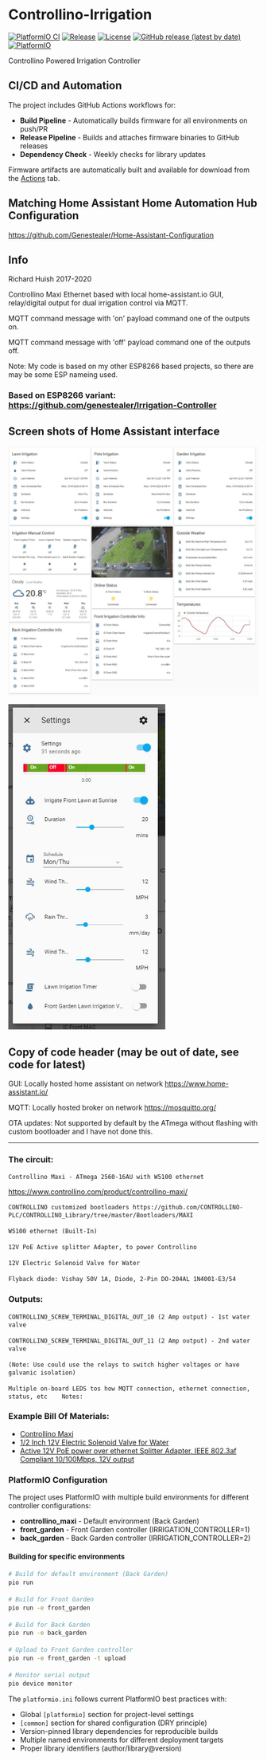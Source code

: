 # Controllino-Irrigation

[![PlatformIO CI](https://github.com/genestealer/Controllino-Irrigation/actions/workflows/build.yml/badge.svg)](https://github.com/genestealer/Controllino-Irrigation/actions/workflows/build.yml)
[![Release](https://github.com/genestealer/Controllino-Irrigation/actions/workflows/release.yml/badge.svg)](https://github.com/genestealer/Controllino-Irrigation/actions/workflows/release.yml)
[![License](https://img.shields.io/github/license/genestealer/Controllino-Irrigation)](LICENSE)
[![GitHub release (latest by date)](https://img.shields.io/github/v/release/genestealer/Controllino-Irrigation)](https://github.com/genestealer/Controllino-Irrigation/releases)
[![PlatformIO](https://img.shields.io/badge/PlatformIO-Ready-blue)](https://platformio.org/)

Controllino Powered Irrigation Controller

## CI/CD and Automation

The project includes GitHub Actions workflows for:

- **Build Pipeline** - Automatically builds firmware for all environments on push/PR
- **Release Pipeline** - Builds and attaches firmware binaries to GitHub releases
- **Dependency Check** - Weekly checks for library updates

Firmware artifacts are automatically built and available for download from the [Actions](https://github.com/genestealer/Controllino-Irrigation/actions) tab.

## Matching Home Assistant Home Automation Hub Configuration

https://github.com/Genestealer/Home-Assistant-Configuration

## Info

Richard Huish 2017-2020
  
Controllino Maxi Ethernet based with local home-assistant.io GUI, relay/digital output for dual irrigation control via MQTT.    

MQTT command message with 'on' payload command one of the outputs on.

MQTT command message with 'off' payload command one of the outputs off.
    
Note: My code is based on my other ESP8266 based projects, so there are may be some ESP nameing used.

### Based on ESP8266 variant: https://github.com/genestealer/Irrigation-Controller
 
## Screen shots of Home Assistant interface
![Diagram](https://raw.githubusercontent.com/genestealer/Controllino-Irrigation/master/images/Home%20Assistant%20Webpage%20GUI%20Main.JPG)

![Diagram](https://raw.githubusercontent.com/genestealer/Controllino-Irrigation/master/images/Home%20Assistant%20Webpage%20GUI%20Setting.JPG) 
 
## Copy of code header (may be out of date, see code for latest)
  GUI: Locally hosted home assistant on network https://www.home-assistant.io/
  
  MQTT: Locally hosted broker on network https://mosquitto.org/
  
  OTA updates: Not supported by default by the ATmega without flashing with custom bootloader and I have not done this.
 
 ----------
  
  ### The circuit:
   
    Controllino Maxi - ATmega 2560-16AU with W5100 ethernet 
  https://www.controllino.com/product/controllino-maxi/
   
    CONTROLLINO customized bootloaders https://github.com/CONTROLLINO-PLC/CONTROLLINO_Library/tree/master/Bootloaders/MAXI
    
    W5100 ethernet (Built-In)
    
    12V PoE Active splitter Adapter, to power Controllino
    
    12V Electric Solenoid Valve for Water
   
    Flyback diode: Vishay 50V 1A, Diode, 2-Pin DO-204AL 1N4001-E3/54
 
### Outputs:
   
    CONTROLLINO_SCREW_TERMINAL_DIGITAL_OUT_10 (2 Amp output) - 1st water valve
    
    CONTROLLINO_SCREW_TERMINAL_DIGITAL_OUT_11 (2 Amp output) - 2nd water valve
    
    (Note: Use could use the relays to switch higher voltages or have galvanic isolation)
    
    Multiple on-board LEDS tos how MQTT connection, ethernet connection, status, etc    Notes:
  
  
  ### Example Bill Of Materials:
   
   - [Controllino Maxi](https://www.controllino.com/product/controllino-maxi/)
   - [1/2 Inch 12V Electric Solenoid Valve for Water](https://www.aliexpress.com/item/32951916193.html)
   - [Active 12V PoE power over ethernet Splitter Adapter, IEEE 802.3af Compliant 10/100Mbps, 12V output]( https://www.aliexpress.com/item/32620368747.html)


### PlatformIO Configuration

The project uses PlatformIO with multiple build environments for different controller configurations:

- **controllino_maxi** - Default environment (Back Garden)
- **front_garden** - Front Garden controller (IRRIGATION_CONTROLLER=1)
- **back_garden** - Back Garden controller (IRRIGATION_CONTROLLER=2)

#### Building for specific environments

```bash
# Build for default environment (Back Garden)
pio run

# Build for Front Garden
pio run -e front_garden

# Build for Back Garden
pio run -e back_garden

# Upload to Front Garden controller
pio run -e front_garden -t upload

# Monitor serial output
pio device monitor
```

The `platformio.ini` follows current PlatformIO best practices with:
- Global `[platformio]` section for project-level settings
- `[common]` section for shared configuration (DRY principle)
- Version-pinned library dependencies for reproducible builds
- Multiple named environments for different deployment targets
- Proper library identifiers (author/library@version)


